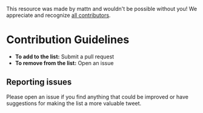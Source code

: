 This resource was made by mattn and wouldn't be possible without you! We appreciate and recognize [all contributors](https://github.com/mattn/awesome-sonomasakada/graphs/contributors).

# Contribution Guidelines

- **To add to the list:** Submit a pull request
- **To remove from the list:** Open an issue

## Reporting issues

Please open an issue if you find anything that could be improved or have suggestions for making the list a more valuable tweet.
